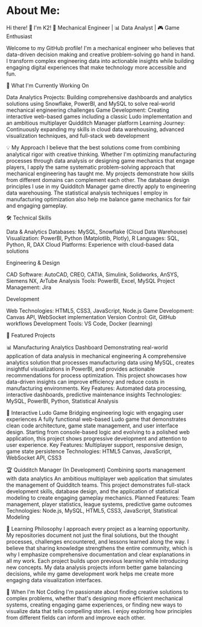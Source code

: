 # About Me:

Hi there! 👋 I'm K2!
🔧 Mechanical Engineer | 📊 Data Analyst | 🎮 Game Enthusiast

Welcome to my GitHub profile! I'm a mechanical engineer who believes that data-driven decision making and creative problem-solving go hand in hand. I transform complex engineering data into actionable insights while building engaging digital experiences that make technology more accessible and fun.

🚀 What I'm Currently Working On

Data Analytics Projects: Building comprehensive dashboards and analytics solutions using Snowflake, PowerBI, and MySQL to solve real-world mechanical engineering challenges
Game Development: Creating interactive web-based games including a classic Ludo implementation and an ambitious multiplayer Quidditch Manager platform
Learning Journey: Continuously expanding my skills in cloud data warehousing, advanced visualization techniques, and full-stack web development

💡 My Approach
I believe that the best solutions come from combining analytical rigor with creative thinking. Whether I'm optimizing manufacturing processes through data analysis or designing game mechanics that engage players, I apply the same systematic problem-solving approach that mechanical engineering has taught me.
My projects demonstrate how skills from different domains can complement each other. The database design principles I use in my Quidditch Manager game directly apply to engineering data warehousing. The statistical analysis techniques I employ in manufacturing optimization also help me balance game mechanics for fair and engaging gameplay.

🛠️ Technical Skills

Data & Analytics
Databases: MySQL, Snowflake (Cloud Data Warehouse)
Visualization: PowerBI, Python (Matplotlib, Plotly), R
Languages: SQL, Python, R, DAX
Cloud Platforms: Experience with cloud-based data solutions

Engineering & Design

CAD Software: AutoCAD, CREO, CATIA, Simulink, Solidworks, AnSYS, Siemens NX, ArTube
Analysis Tools: PowerBI, Excel, MySQL
Project Management: Jira

Development

Web Technologies: HTML5, CSS3, JavaScript, Node.js
Game Development: Canvas API, WebSocket implementation
Version Control: Git, GitHub workflows
Development Tools: VS Code, Docker (learning)

🎯 Featured Projects

📊 Manufacturing Analytics Dashboard
Demonstrating real-world application of data analysis in mechanical engineering
A comprehensive analytics solution that processes manufacturing data using MySQL, creates insightful visualizations in PowerBI, and provides actionable recommendations for process optimization. This project showcases how data-driven insights can improve efficiency and reduce costs in manufacturing environments. 
Key Features: Automated data processing, interactive dashboards, predictive maintenance insights
Technologies: MySQL, PowerBI, Python, Statistical Analysis

🎲 Interactive Ludo Game
Bridging engineering logic with engaging user experiences
A fully functional web-based Ludo game that demonstrates clean code architecture, game state management, and user interface design. Starting from console-based logic and evolving to a polished web application, this project shows progressive development and attention to user experience.
Key Features: Multiplayer support, responsive design, game state persistence
Technologies: HTML5 Canvas, JavaScript, WebSocket API, CSS3

🏆 Quidditch Manager (In Development)
Combining sports management with data analytics
An ambitious multiplayer web application that simulates the management of Quidditch teams. This project demonstrates full-stack development skills, database design, and the application of statistical modeling to create engaging gameplay mechanics.
Planned Features: Team management, player statistics, league systems, predictive game outcomes
Technologies: Node.js, MySQL, HTML5, CSS3, JavaScript, Statistical Modeling

🌱 Learning Philosophy
I approach every project as a learning opportunity. My repositories document not just the final solutions, but the thought processes, challenges encountered, and lessons learned along the way. I believe that sharing knowledge strengthens the entire community, which is why I emphasize comprehensive documentation and clear explanations in all my work.
Each project builds upon previous learning while introducing new concepts. My data analysis projects inform better game balancing decisions, while my game development work helps me create more engaging data visualization interfaces.

🎨 When I'm Not Coding
I'm passionate about finding creative solutions to complex problems, whether that's designing more efficient mechanical systems, creating engaging game experiences, or finding new ways to visualize data that tells compelling stories. I enjoy exploring how principles from different fields can inform and improve each other.
